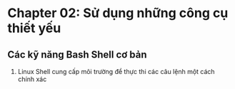# Chapter 02: Sử dụng những công cụ thiết yếu

## Các kỹ năng Bash Shell cơ bản

1. Linux Shell cung cấp môi trường để thực thi các câu lệnh một cách chính xác 



